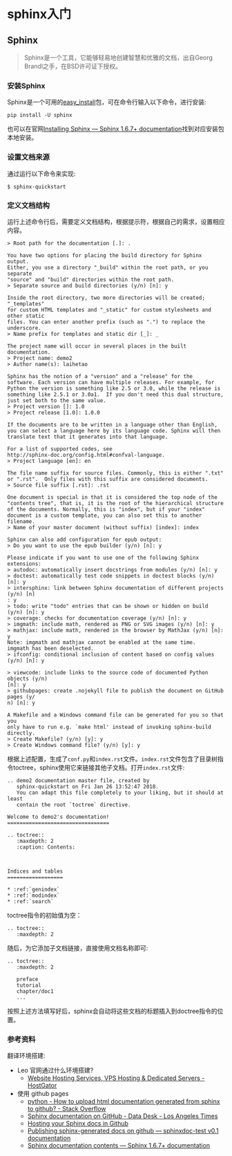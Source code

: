# sphinx入门
## Sphinx

>Sphinx是一个工具，它能够轻易地创建智慧和优雅的文档，出自Georg Brandl之手，在BSD许可证下授权。


### 安装Sphinx

Sphinx是一个可用的[easy_install](http://peak.telecommunity.com/DevCenter/EasyInstall)包，可在命令行输入以下命令，进行安装:

```
pip install -U sphinx
```

也可以在官网[Installing Sphinx — Sphinx 1.6.7+ documentation](http://www.sphinx-doc.org/en/stable/install.html)找到对应安装包本地安装。

### 设置文档来源

通过运行以下命令来实现:

```
$ sphinx-quickstart
```

### 定义文档结构

运行上述命令行后，需要定义文档结构，根据提示符，根据自己的需求，设置相应内容。

```
> Root path for the documentation [.]: .

You have two options for placing the build directory for Sphinx output.
Either, you use a directory "_build" within the root path, or you separate
"source" and "build" directories within the root path.
> Separate source and build directories (y/n) [n]: y

Inside the root directory, two more directories will be created; "_templates"
for custom HTML templates and "_static" for custom stylesheets and other static
files. You can enter another prefix (such as ".") to replace the underscore.
> Name prefix for templates and static dir [_]: _

The project name will occur in several places in the built documentation.
> Project name: demo2
> Author name(s): laihetao

Sphinx has the notion of a "version" and a "release" for the
software. Each version can have multiple releases. For example, for
Python the version is something like 2.5 or 3.0, while the release is
something like 2.5.1 or 3.0a1.  If you don't need this dual structure,
just set both to the same value.
> Project version []: 1.0
> Project release [1.0]: 1.0.0

If the documents are to be written in a language other than English,
you can select a language here by its language code. Sphinx will then
translate text that it generates into that language.

For a list of supported codes, see
http://sphinx-doc.org/config.html#confval-language.
> Project language [en]: en

The file name suffix for source files. Commonly, this is either ".txt"
or ".rst".  Only files with this suffix are considered documents.
> Source file suffix [.rst]: .rst

One document is special in that it is considered the top node of the
"contents tree", that is, it is the root of the hierarchical structure
of the documents. Normally, this is "index", but if your "index"
document is a custom template, you can also set this to another filename.
> Name of your master document (without suffix) [index]: index

Sphinx can also add configuration for epub output:
> Do you want to use the epub builder (y/n) [n]: y

Please indicate if you want to use one of the following Sphinx extensions:
> autodoc: automatically insert docstrings from modules (y/n) [n]: y
> doctest: automatically test code snippets in doctest blocks (y/n) [n]: y
> intersphinx: link between Sphinx documentation of different projects (y/n) [n]
: y
> todo: write "todo" entries that can be shown or hidden on build (y/n) [n]: y
> coverage: checks for documentation coverage (y/n) [n]: y
> imgmath: include math, rendered as PNG or SVG images (y/n) [n]: y
> mathjax: include math, rendered in the browser by MathJax (y/n) [n]: y
Note: imgmath and mathjax cannot be enabled at the same time.
imgmath has been deselected.
> ifconfig: conditional inclusion of content based on config values (y/n) [n]: y

> viewcode: include links to the source code of documented Python objects (y/n)
[n]: y
> githubpages: create .nojekyll file to publish the document on GitHub pages (y/
n) [n]: y

A Makefile and a Windows command file can be generated for you so that you
only have to run e.g. `make html' instead of invoking sphinx-build
directly.
> Create Makefile? (y/n) [y]: y
> Create Windows command file? (y/n) [y]: y

```


根据上述配置，生成了`conf.py`和`index.rst`文件。`index.rst`文件包含了目录树指令toctree，sphinx使用它来链接其他子文档。打开`index.rst`文件:

```
.. demo2 documentation master file, created by
   sphinx-quickstart on Fri Jan 26 13:52:47 2018.
   You can adapt this file completely to your liking, but it should at least
   contain the root `toctree` directive.

Welcome to demo2's documentation!
=================================

.. toctree::
   :maxdepth: 2
   :caption: Contents:



Indices and tables
==================

* :ref:`genindex`
* :ref:`modindex`
* :ref:`search`
```


toctree指令的初始值为空：

```
.. toctree::
   :maxdepth: 2
```

随后，为它添加子文档链接，直接使用文档名称即可:


```
.. toctree::
   :maxdepth: 2

   preface
   tutorial
   chapter/doc1
   ...
```

按照上述方法填写好后，sphinx会自动将这些文档的标题插入到doctree指令的位置。


### 参考资料

翻译环境搭建:
- Leo 官网通过什么环境搭建?
    + [Website Hosting Services, VPS Hosting & Dedicated Servers - HostGator](http://www.hostgator.com/?no_geo_redirect=1)
- 使用 github pages
    + [python - How to upload html documentation generated from sphinx to github? - Stack Overflow](https://stackoverflow.com/questions/1553800/how-to-upload-html-documentation-generated-from-sphinx-to-github)
    + [Sphinx documentation on GitHub - Data Desk - Los Angeles Times](http://datadesk.latimes.com/posts/2012/01/sphinx-on-github/)
    + [Hosting your Sphinx docs in Github](http://lucasbardella.com/blog/2010/02/hosting-your-sphinx-docs-in-github)
    + [Publishing sphinx-generated docs on github — sphinxdoc-test v0.1 documentation](https://daler.github.io/sphinxdoc-test/includeme.html)
    + [Sphinx documentation contents — Sphinx 1.6.7+ documentation](http://www.sphinx-doc.org/en/stable/contents.html)

